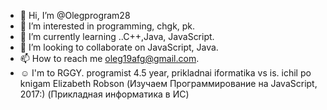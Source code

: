 - 👋 Hi, I’m @Olegprogram28
- 👀 I’m interested in programming, chgk, pk. 
- 🌱 I’m currently learning ..C++,Java, JavaScript.
- 💞️ I’m looking to collaborate on JavaScript, Java. 
- 📫 How to reach me   oleg19afg@gmail.com.
- ☺ I'm to RGGY. programist 4.5 year, prikladnai iformatika vs is. ichil po knigam Elizabeth Robson (Изучаем Программирование на   JavaScript, 2017:) (Прикладная информатика в ИС)  
<!---
Olegprogram28/Olegprogram28 is a ✨ special ✨ repository because its `README.md` (this file) appears on your GitHub profile.
You can click the Preview link to take a look at your changes.
--->
